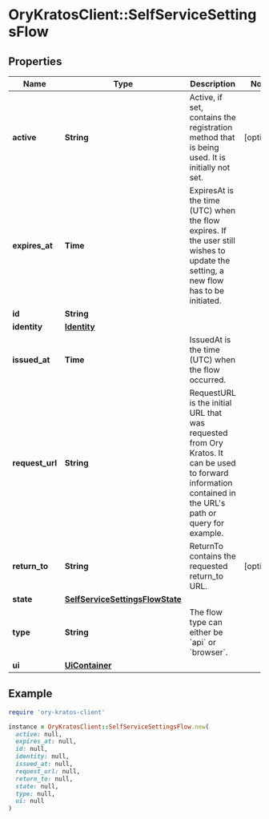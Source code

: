 # OryKratosClient::SelfServiceSettingsFlow

## Properties

| Name | Type | Description | Notes |
| ---- | ---- | ----------- | ----- |
| **active** | **String** | Active, if set, contains the registration method that is being used. It is initially not set. | [optional] |
| **expires_at** | **Time** | ExpiresAt is the time (UTC) when the flow expires. If the user still wishes to update the setting, a new flow has to be initiated. |  |
| **id** | **String** |  |  |
| **identity** | [**Identity**](Identity.md) |  |  |
| **issued_at** | **Time** | IssuedAt is the time (UTC) when the flow occurred. |  |
| **request_url** | **String** | RequestURL is the initial URL that was requested from Ory Kratos. It can be used to forward information contained in the URL&#39;s path or query for example. |  |
| **return_to** | **String** | ReturnTo contains the requested return_to URL. | [optional] |
| **state** | [**SelfServiceSettingsFlowState**](SelfServiceSettingsFlowState.md) |  |  |
| **type** | **String** | The flow type can either be &#x60;api&#x60; or &#x60;browser&#x60;. |  |
| **ui** | [**UiContainer**](UiContainer.md) |  |  |

## Example

```ruby
require 'ory-kratos-client'

instance = OryKratosClient::SelfServiceSettingsFlow.new(
  active: null,
  expires_at: null,
  id: null,
  identity: null,
  issued_at: null,
  request_url: null,
  return_to: null,
  state: null,
  type: null,
  ui: null
)
```

